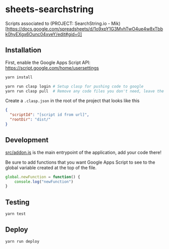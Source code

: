 # sheets-searchstring

Scripts associated to (PROJECT: SearchString.io - Mik)[https://docs.google.com/spreadsheets/d/1o9xpY1G3MvhTwO4ue4w8xTbbk0hyEXgx6Ounc04xveY/edit#gid=0]

## Installation

First, enable the Google Apps Script API: https://script.google.com/home/usersettings

```bash
yarn install

yarn run clasp login # Setup clasp for pushing code to google
yarn run clasp pull  # Remove any code files you don't need, leave the appscript.json
```

Create a `.clasp.json` in the root of the project that looks like this


```json
{
  "scriptId": "[script id from url]",
  "rootDir": "dist/"
}
```

## Development
[src/addon.js](src/addon.js) is the main entrypoint of the application, add your code there!

Be sure to add functions that you want Google Apps Script to see to the global variable created at the top of the file.

```javascript
global.newFunction = function() {
    console.log("newFunction")
}
```

## Testing

```bash
yarn test
```

## Deploy

``` bash
yarn run deploy
```
